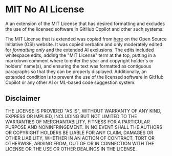 # MIT No AI License

A an extension of the MIT License that has desired formatting and excludes the use of the licensed software in GitHub Copilot and other such systems.

The MIT License that is extended was copied from [here](https://opensource.org/licenses/MIT) on the Open Source Initiative (OSI) website. It was copied verbatim and only moderately edited for *formatting only* and the extended AI exclusions. The edits included whitespace edits, adding the "MIT License" term at the top, putting in a markdown comment where to enter the year and copyright holder's or holders' name(s), and ensuring the text was formatted as contiguous paragraphs so that they can be properly displayed. Additionally, an extended condition is to prevent the use of the licensed software in GitHub Copilot or any other AI or ML-based code suggestion system.

## Disclaimer

THE LICENSE IS PROVIDED "AS IS", WITHOUT WARRANTY OF ANY KIND, EXPRESS OR IMPLIED, INCLUDING BUT NOT LIMITED TO THE WARRANTIES OF MERCHANTABILITY, FITNESS FOR A PARTICULAR PURPOSE AND NONINFRINGEMENT. IN NO EVENT SHALL THE AUTHORS OR COPYRIGHT HOLDERS BE LIABLE FOR ANY CLAIM, DAMAGES OR OTHER LIABILITY, WHETHER IN AN ACTION OF CONTRACT, TORT OR OTHERWISE, ARISING FROM, OUT OF OR IN CONNECTION WITH THE LICENSE OR THE USE OR OTHER DEALINGS IN THE LICENSE.
